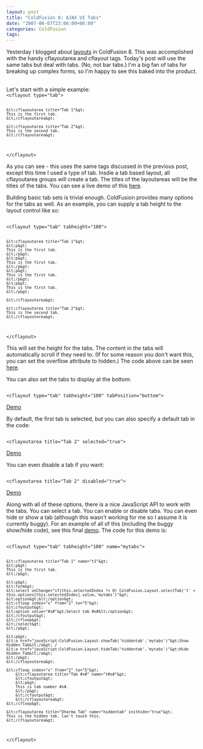 ```yaml
---
layout: post
title: "ColdFusion 8: AJAX UI Tabs"
date: "2007-06-07T23:06:00+06:00"
categories: ColdFusion 
tags: 
---
```


Yesterday I blogged about <a href="http://www.raymondcamden.com/index.cfm/2007/6/6/ColdFusion-8-AJAX-UI-Layouts">layouts</a> in ColdFusion 8. This was accomplished with the handy cflayoutarea and cflayout tags. Today's post will use the same tabs but deal with tabs. (No, not bar tabs.) I'm a big fan of tabs for breaking up complex forms, so I'm happy to see this baked into the product. 

<br clear="left">
<!--more-->
Let's start with a simple example:

<code>
&lt;cflayout type="tab"&gt;

	&lt;cflayoutarea title="Tab 1"&gt;
	This is the first tab.
	&lt;/cflayoutarea&gt;
	
	&lt;cflayoutarea title="Tab 2"&gt;
	This is the second tab.
	&lt;/cflayoutarea&gt;
	
&lt;/cflayout&gt;
</code>

As you can see - this uses the same tags discussed in the previous post, except this time I used a type of tab. Insdie a tab based layout, all cflayoutarea groups will create a tab. The titles of the layoutareas will be the titles of the tabs. You can see a live demo of this <a href="http://www.coldfusionjedi.com/demos/layout/layout1.cfm">here</a>.

Building basic tab sets is trivial enough. ColdFusion provides many options for the tabs as well. As an example, you can supply a tab height to the layout control like so:

<code>
&lt;cflayout type="tab" tabheight="100"&gt;

	&lt;cflayoutarea title="Tab 1"&gt;
	&lt;p&gt;
	This is the first tab.
	&lt;/p&gt;
	&lt;p&gt;
	This is the first tab.
	&lt;/p&gt;
	&lt;p&gt;
	This is the first tab.
	&lt;/p&gt;
	&lt;p&gt;
	This is the first tab.
	&lt;/p&gt;
	
	&lt;/cflayoutarea&gt;
	
	&lt;cflayoutarea title="Tab 2"&gt;
	This is the second tab.
	&lt;/cflayoutarea&gt;
	
&lt;/cflayout&gt;
</code>

This will set the height for the tabs. The content in the tabs will automatically scroll if they need to. (If for some reason you don't want this, you can set the overflow attribute to hidden.) The code above can be seen <a href="http://www.coldfusionjedi.com/demos/layout/layout2.cfm">here</a>.

You can also set the tabs to display at the bottom:

<code>
&lt;cflayout type="tab" tabheight="100" tabPosition="bottom"&gt;
</code>

<a href="http://www.coldfusionjedi.com/demos/layout/layout3.cfm">Demo</a>

By default, the first tab is selected, but you can also specify a default tab in the code:

<code>
&lt;cflayoutarea title="Tab 2" selected="true"&gt;
</code>

<a href="http://www.coldfusionjedi.com/demos/layout/layout4.cfm">Demo</a>

You can even disable a tab if you want:

<code>
&lt;cflayoutarea title="Tab 2" disabled="true"&gt;
</code>

<a href="http://www.coldfusionjedi.com/demos/layout/layout5.cfm">Demo</a>

Along with all of these options, there is a nice JavaScript API to work with the tabs. You can select a tab. You can enable or disable tabs. You can even hide or show a tab (although this wasn't working for me so I assume it is currently buggy). For an example of all of this (including the buggy show/hide code), see this final <a href="http://www.coldfusionjedi.com/demos/layout/layout6.cfm">demo</a>. The code for this demo is:

<code>
&lt;cflayout type="tab" tabheight="100" name="mytabs"&gt;

	&lt;cflayoutarea title="Tab 1" name="t1"&gt;
	&lt;p&gt;
	This is the first tab.
	&lt;/p&gt;	
	
	&lt;p&gt;
	&lt;form&gt;
	&lt;select onChange="if(this.selectedIndex != 0) ColdFusion.Layout.selectTab('t' + this.options[this.selectedIndex].value,'mytabs')"&gt;
	&lt;option&gt;&lt;/option&gt;
	&lt;cfloop index="x" from="2" to="5"&gt;
	&lt;cfoutput&gt;
	&lt;option value="#x#"&gt;Select tab #x#&lt;/option&gt;
	&lt;/cfoutput&gt;
	&lt;/cfloop&gt;
	&lt;/select&gt;
	&lt;/p&gt;
	
	&lt;p&gt;
	&lt;a href="javaScript:ColdFusion.Layout.showTab('hiddentab','mytabs')"&gt;Show Hidden Tab&lt;/a&gt; /
	&lt;a href="javaScript:ColdFusion.Layout.hideTab('hiddentab','mytabs')"&gt;Hide Hidden Tab&lt;/a&gt;
	&lt;/p&gt;
	&lt;/cflayoutarea&gt;
	
	&lt;cfloop index="x" from="2" to="5"&gt;
		&lt;cflayoutarea title="Tab #x#" name="t#x#"&gt;
		&lt;cfoutput&gt;
		&lt;p&gt;
		This is tab number #x#.
		&lt;/p&gt;
		&lt;/cfoutput&gt;
		&lt;/cflayoutarea&gt;
	&lt;/cfloop&gt;
	
	&lt;cflayoutarea title="Dharma Tab" name="hiddentab" inithide="true"&gt;
	This is the hidden tab. Can't touch this.
	&lt;/cflayoutarea&gt;
		
&lt;/cflayout&gt;
</code>